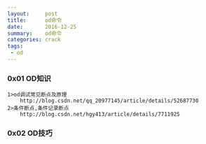 ```yaml
---
layout:     post
title:      od命令
date:       2016-12-25
summary:    od命令
categories: crack
tags:
 - od
---
```


### 0x01 OD知识

```
1>od调试常见断点及原理
    http://blog.csdn.net/qq_20977145/article/details/52687730
2>条件断点,条件记录断点
    http://blog.csdn.net/hgy413/article/details/7711925
```

### 0x02 OD技巧

```

```
